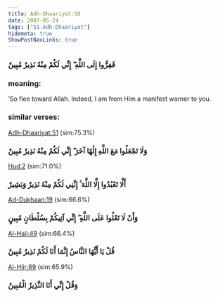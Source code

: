 ```yaml
---
title: Adh-Dhaariyat:50
date: 2007-05-24
tags: ["51.Adh-Dhaariyat"]
hidemeta: true 
ShowPostNavLinks: true 
---
```

### فَفِرُّوا إِلَى اللَّهِ ۖ إِنِّي لَكُمْ مِنْهُ نَذِيرٌ مُبِينٌ
### meaning: 
‘So flee toward Allah. Indeed, I am from Him a manifest warner to you.
### similar verses: 

[Adh-Dhaariyat:51](/51/51) (sim:75.3%)

### وَلَا تَجْعَلُوا مَعَ اللَّهِ إِلَٰهًا آخَرَ ۖ إِنِّي لَكُمْ مِنْهُ نَذِيرٌ مُبِينٌ

[Hud:2](/11/2) (sim:71.0%)

### أَلَّا تَعْبُدُوا إِلَّا اللَّهَ ۚ إِنَّنِي لَكُمْ مِنْهُ نَذِيرٌ وَبَشِيرٌ

[Ad-Dukhaan:19](/44/19) (sim:66.6%)

### وَأَنْ لَا تَعْلُوا عَلَى اللَّهِ ۖ إِنِّي آتِيكُمْ بِسُلْطَانٍ مُبِينٍ

[Al-Hajj:49](/22/49) (sim:66.4%)

### قُلْ يَا أَيُّهَا النَّاسُ إِنَّمَا أَنَا لَكُمْ نَذِيرٌ مُبِينٌ

[Al-Hijr:89](/15/89) (sim:65.9%)

### وَقُلْ إِنِّي أَنَا النَّذِيرُ الْمُبِينُ
